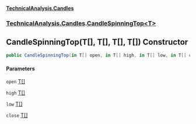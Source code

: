 #### [TechnicalAnalysis.Candles](TechnicalAnalysis.Candles.md 'TechnicalAnalysis.Candles')
### [TechnicalAnalysis.Candles](TechnicalAnalysis.Candles.md#TechnicalAnalysis.Candles 'TechnicalAnalysis.Candles').[CandleSpinningTop&lt;T&gt;](CandleSpinningTop_T_.md 'TechnicalAnalysis.Candles.CandleSpinningTop<T>')

## CandleSpinningTop(T[], T[], T[], T[]) Constructor

```csharp
public CandleSpinningTop(in T[] open, in T[] high, in T[] low, in T[] close);
```
#### Parameters

<a name='TechnicalAnalysis.Candles.CandleSpinningTop_T_.CandleSpinningTop(T[],T[],T[],T[]).open'></a>

`open` [T](CandleSpinningTop_T_.md#TechnicalAnalysis.Candles.CandleSpinningTop_T_.T 'TechnicalAnalysis.Candles.CandleSpinningTop<T>.T')[[]](https://docs.microsoft.com/en-us/dotnet/api/System.Array 'System.Array')

<a name='TechnicalAnalysis.Candles.CandleSpinningTop_T_.CandleSpinningTop(T[],T[],T[],T[]).high'></a>

`high` [T](CandleSpinningTop_T_.md#TechnicalAnalysis.Candles.CandleSpinningTop_T_.T 'TechnicalAnalysis.Candles.CandleSpinningTop<T>.T')[[]](https://docs.microsoft.com/en-us/dotnet/api/System.Array 'System.Array')

<a name='TechnicalAnalysis.Candles.CandleSpinningTop_T_.CandleSpinningTop(T[],T[],T[],T[]).low'></a>

`low` [T](CandleSpinningTop_T_.md#TechnicalAnalysis.Candles.CandleSpinningTop_T_.T 'TechnicalAnalysis.Candles.CandleSpinningTop<T>.T')[[]](https://docs.microsoft.com/en-us/dotnet/api/System.Array 'System.Array')

<a name='TechnicalAnalysis.Candles.CandleSpinningTop_T_.CandleSpinningTop(T[],T[],T[],T[]).close'></a>

`close` [T](CandleSpinningTop_T_.md#TechnicalAnalysis.Candles.CandleSpinningTop_T_.T 'TechnicalAnalysis.Candles.CandleSpinningTop<T>.T')[[]](https://docs.microsoft.com/en-us/dotnet/api/System.Array 'System.Array')